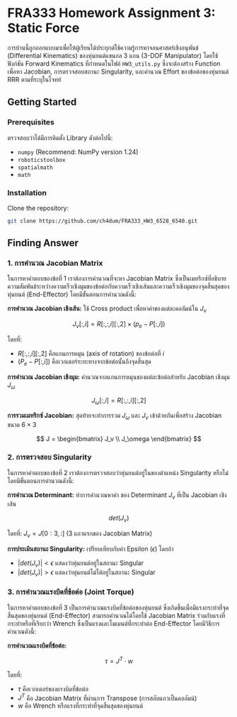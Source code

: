 # FRA333 Homework Assignment 3: Static Force
การบ้านนี้ถูกออกแบบมาเพื่อให้ผู้เรียนได้ประยุกต์ใช้ความรู้การหาจลนศาสตร์เชิงอนุพันธ์ (Differential Kinematics) ของหุ่นยนต์แขนกล 3 แกน (3-DOF Manipulator) โดยใช้ฟังก์ชัน Forward Kinematics ที่กำหนดในไฟล์ `HW3_utils.py` ซึ่งจะต้องสร้าง Function เพื่อหา Jacobian, การตรวจสอบสถานะ Singularity, และคำนวณ Effort ของข้อต่อของหุ่นยนต์ RRR ตามที่ระบุในโจทย์
## Getting Started

### Prerequisites
ตรวจสอบว่าได้มีการติดตั้ง Library ดังต่อไปนี้:
- `numpy` (Recommend: NumPy version 1.24)
- `roboticstoolbox`
- `spatialmath`
- `math`

### Installation
Clone the repository:

```bash
git clone https://github.com/ch4dum/FRA333_HW3_6528_6540.git
```

## Finding Answer
### 1. การคำนวณ Jacobian Matrix
ในการหาคำตอบของข้อที่ 1 เราต้องการคำนวณที่จะหา Jacobian Matrix ซึ่งเป็นเมทริกซ์ที่อธิบายความสัมพันธ์ระหว่างความเร็วเชิงมุมของข้อต่อกับความเร็วเชิงเส้นและความเร็วเชิงมุมของจุดสิ้นสุดของหุ่นยนต์ (End-Effector) โดยมีขั้นตอนการคำนวณดังนี้:

**การคำนวณ Jacobian เชิงเส้น:** ใช้ Cross product เพื่อหาค่าของแต่ละคอลัมน์ใน $J_v$

$$
J_v[:, i] = R[:, :, i][:, 2] \times (p_e - P[:, i])
$$

โดยที่:
- $R[:,:,i][:,2]$ คือแกนการหมุน (axis of rotation) ของข้อต่อที่ $i$
- $(P_e−P[:,i])$ คือเวกเตอร์ระยะทางจากข้อต่อนั้นถึงจุดสิ้นสุด

**การคำนวณ Jacobian เชิงมุม:** คำนวณจากแกนการหมุนของแต่ละข้อต่อสำหรับ Jacobian เชิงมุม $J_\omega$

$$
J_\omega[:, i] = R[:, :, i][:, 2]
$$

**การรวมเมทริกซ์ Jacobian:** สุดท้ายจะทำการรวม $J_\omega$ และ $J_v$ เข้าด้วยกันเพื่อสร้าง Jacobian ขนาด $6\times3$

$$
J = 
\begin{bmatrix}
J_v \\
J_\omega
\end{bmatrix}
$$

### 2. การตรวจสอบ Singularity
ในการหาคำตอบของข้อที่ 2 เราต้องการตรวจสอบว่าหุ่นยนต์อยู่ในของตำแหน่ง Singularity หรือไม่ โดยมีขั้นตอนการคำนวณดังนี้:

**การคำนวณ Determinant:** ทำการคำนวณหาค่า ของ Determinant $J_v$ ที่เป็น Jacobian เชิงเส้น

$$
det(J_v)
$$

โดยที่: $J_v = J[0:3,:]$ (3 แถวแรกของ Jacobian Matrix)

**การประเมินสถานะ Singularity:** เปรียบเทียบกับค่า Epsilon ($\epsilon$)
โดยถ้า
- $|det(J_v)| < \epsilon$ แสดงว่าหุ่นยนต์อยู่ในสถานะ Singular
- $|det(J_v)| > \epsilon$ แสดงว่าหุ่นยนต์ไม่ได้อยู่ในสถานะ Singular

### 3. การคำนวณแรงบิดที่ข้อต่อ (Joint Torque)
ในการหาคำตอบของข้อที่ 3 เป็นการคำนวณแรงบิดที่ข้อต่อของหุ่นยนต์ ซึ่งเกิดขึ้นเมื่อมีแรงกระทำที่จุดสิ้นสุดของหุ่นยนต์ (End-Effector) สามารถคำนวณได้โดยใช้ Jacobian Matrix ร่วมกับแรงที่กระทำหรือที่เรียกว่า Wrench ซึ่งเป็นแรงและโมเมนต์ที่กระทำต่อ End-Effector โดยมีวิธีการคำนวณดังนี้:

**การคำนวณแรงบิดที่ข้อต่อ:**

$$
\tau = J^T \cdot w
$$

โดยที่:
- $\tau$ คือเวกเตอร์ของแรงบิดที่ข้อต่อ
- $J^T$ คือ Jacobian Matrix ที่ผ่านการ Transpose (การสลับแถวเป็นคอลัมน์)
- $w$ คือ Wrench หรือแรงที่กระทำที่จุดสิ้นสุดของหุ่นยนต์
